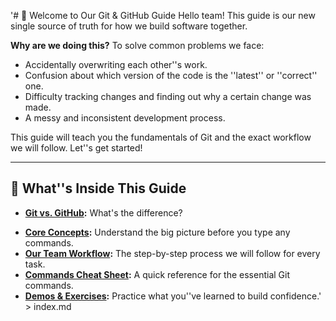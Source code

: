 '# 🚀 Welcome to Our Git & GitHub Guide
Hello team! This guide is our new single source of truth for how we build software together.

**Why are we doing this?**
To solve common problems we face:

- Accidentally overwriting each other''s work.
- Confusion about which version of the code is the ''latest'' or ''correct'' one.
- Difficulty tracking changes and finding out why a certain change was made.
- A messy and inconsistent development process.

This guide will teach you the fundamentals of Git and the exact workflow we will follow. Let''s get started!

---

## 🧭 What''s Inside This Guide

- **[Git vs. GitHub](./git-vs-github.md):** What's the difference?

* **[Core Concepts](./concepts.md):** Understand the big picture before you type any commands.
* **[Our Team Workflow](./workflow.md):** The step-by-step process we will follow for every task.
* **[Commands Cheat Sheet](./commands.md):** A quick reference for the essential Git commands.
* **[Demos & Exercises](./exercises.md):** Practice what you''ve learned to build confidence.' > index.md
